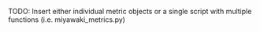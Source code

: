 TODO: Insert either individual metric objects or a single script with multiple functions (i.e. miyawaki_metrics.py)
